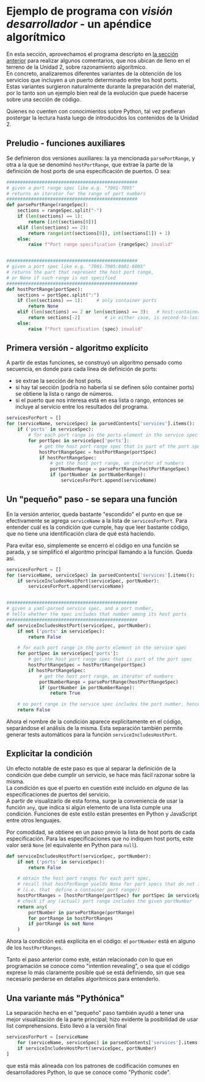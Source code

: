 # Ejemplo de programa con _visión desarrollador_ - un apéndice algorítmico

En esta sección, aprovechamos el programa descripto en [la sección anterior](./programar-y-desarrollar-ejemplo-dev.md) para realizar algunos comentarios, que nos ubican de lleno en el terreno de la Unidad 2, sobre razonamiento algorítmico.  
En concreto, analizaremos diferentes variantes de la obtención de los servicios que incluyen a un puerto determinado entre los host ports.  
Estas variantes surgieron naturalmente durante la preparación del material, por lo tanto son un ejemplo bien real de la evolución que puede hacerse sobre una sección de código.

Quienes no cuenten con conocimientos sobre Python, tal vez prefieran postergar la lectura hasta luego de introducidos los contenidos de la Unidad 2.


## Preludio - funciones auxiliares
Se definieron dos versiones auxiliares: la ya mencionada `parsePortRange`, y otra a la que se denominó `hostPortRange`, que extrae la parte de la definición de host ports de una especificación de puertos. O sea:

``` python
################################################
# given a port range spec like e.g. "7001-7005"
# returns an iterator for the range of port numbers
################################################
def parsePortRange(rangeSpec):
    sections = rangeSpec.split("-")
    if (len(sections) == 1):
        return [int(sections[0])]
    elif (len(sections) == 2):
        return range(int(sections[0]), int(sections[1]) + 1)
    else:
        raise f"Port range specification {rangeSpec} invalid"


################################################
# given a port spec like e.g. "7001-7005:8001-8005"
# returns the part that represent the host port range, 
# or None if such range is not specified
################################################
def hostPortRange(portSpec):
    sections = portSpec.split(":")
    if (len(sections) == 1):     # only container ports
        return None
    elif (len(sections) == 2 or len(sections) == 3):   # host:container or ip:host:container
        return sections[-2]         # in either case, is second-to-last
    else:
        raise f"Port specification {spec} invalid"
```


## Primera versión - algoritmo explícito
A partir de estas funciones, se construyó un algoritmo pensado como secuencia, en donde para cada línea de definición de ports:
- se extrae la sección de host ports.
- si hay tal sección (podría no haberla si se definen sólo container ports) se obtiene la lista o rango de números.
- si el puerto que nos interesa está en esa lista o rango, entonces se incluye al servicio entre los resultados del programa.
``` python
servicesForPort = []
for (serviceName, serviceSpec) in parsedContents['services'].items():
    if ('ports' in serviceSpec):
        # for each port range in the ports element in the service spec
        for portSpec in serviceSpec['ports']:
            # get the host port range spec that is part of the port spec
            hostPortRangeSpec = hostPortRange(portSpec) 
            if hostPortRangeSpec:
                # get the host port range, an iterator of numbers
                portNumberRange = parsePortRange(hostPortRangeSpec)
                if (portNumber in portNumberRange):
                    servicesForPort.append(serviceName)
```


## Un "pequeño" paso - se separa una función
En la versión anterior, queda bastante "escondido" el punto en que se efectivamente se agrega `serviceName` a la lista de `servicesForPort`.
Para entender cuál es la condición que cumple, hay que leer bastante código, que no tiene una identificación clara de qué está haciendo.

Para evitar eso, simplemente se encerró el código en una función se parada, y se simplificó el algoritmo principal llamando a la función. Queda así.
``` python
servicesForPort = []
for (serviceName, serviceSpec) in parsedContents['services'].items():
    if serviceIncludesHostPort(serviceSpec, portNumber):
        servicesForPort.append(serviceName)


################################################
# given a yaml-parsed service spec, and a port number,
# tells whether the spec includes that number among its host ports
################################################
def serviceIncludesHostPort(serviceSpec, portNumber):
    if not ('ports' in serviceSpec):
        return False

    # for each port range in the ports element in the service spec
    for portSpec in serviceSpec['ports']:
        # get the host port range spec that is part of the port spec
        hostPortRangeSpec = hostPortRange(portSpec)
        if hostPortRangeSpec:
            # get the host port range, an iterator of numbers
            portNumberRange = parsePortRange(hostPortRangeSpec)
            if (portNumber in portNumberRange):
                return True

    # no port range in the service spec includes the port number, hence ...
    return False
```
Ahora el nombre de la condición aparece explícitamente en el código, separándose el análisis de la misma. 
Esta separación también permite generar tests automáticos para la función `serviceIncludesHostPort`.


## Explicitar la condición
Un efecto notable de este paso es que al separar la definición de la condición que debe cumplir un servicio, se hace más fácil razonar sobre la misma.  
La condición es que el puerto en cuestión esté incluido en _alguna_ de las especificaciones de puertos del servicio.  
A partir de visualizarlo de esta forma, surge la conveniencia de usar la función `any`, que indica si algún elemento de una lista cumple una condición. Funciones de este estilo están presentes en Python y JavaScript entre otros lenguajes.

Por comodidad, se obtiene en un paso previo la lista de host ports de cada especificación. Para las especificaciones que no indiquen host ports, este valor será `None` (el equivalente en Python para `null`).
``` python
def serviceIncludesHostPort(serviceSpec, portNumber):
    if not ('ports' in serviceSpec):
        return False

    # obtain the host port ranges for each port spec, 
    # recall that hostPorRange yields None for port specs that do not include a host port range
    # (i.e. that  define a container port range))
    hostPortRanges = [hostPortRange(portSpec) for portSpec in serviceSpec['ports']]
    # check if any (actual) port range includes the given portNumber 
    return any(
        portNumber in parsePortRange(portRange) 
        for portRange in hostPortRanges
        if portRange is not None
    )
```
Ahora la condición está explícita en el código: el `portNumber` está en alguno de los `hostPortRanges`.

Tanto el paso anterior como este, están relacionado con lo que en programación se conoce como "intention revealing", o sea que el código exprese lo más claramente posible qué se está definiendo, sin que sea necesario perderse en detalles algorítmicos para entenderlo.


## Una variante más "Pythónica"
La separación hecha en el "pequeño" paso también ayudó a tener una mejor visualización de la parte principal; hizo evidente la posibilidad de usar list comprehensions. Esto llevó a la versión final
``` python
servicesForPort = [serviceName 
    for (serviceName, serviceSpec) in parsedContents['services'].items()
    if serviceIncludesHostPort(serviceSpec, portNumber)
]
```
que está más alineada con los patrones de codificación comunes en desarrolladores Python, lo que se conoce como "Pythonic code".
